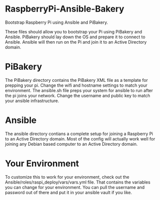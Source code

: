 # RaspberryPi-Ansible-Bakery
Bootstrap Raspberry Pi using Ansible and PiBakery.

These files should allow you to bootstrap your Pi using PiBakery and Ansible.  PiBakery should lay down the OS and prepare it to connect to Ansible.  Ansible will then run on the Pi and join it to an Active Directory domain.

# PiBakery
The PiBakery directory contains the PiBakery XML file as a template for prepping your pi.  Change the wifi and hostname settings to match your environment. The ansible.sh file preps your system for ansible to run after the pi joins your network.  Change the username and public key to match your ansible infrastructure.

# Ansible
The ansible directory contians a complete setup for joining a Raspberry Pi to an Active Directory domain.  Most of the config will actually work well for joining any Debian based computer to an Active Directory domain.

# Your Environment
To customize this to work for your environment, check out the Ansible/roles/raspi_deploy/vars/vars.yml file.  That contains the variables you can change for your environment.  You can pull the username and password out of there and put it in your ansible vault if you like.

